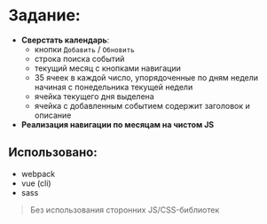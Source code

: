 # Задание:
- **Сверстать календарь**:
  - кнопки `Добавить` / `Обновить`
  - строка поиска событий
  - текущий месяц с кнопками навигации
  - 35 ячеек в каждой число, упорядоченные по дням недели начиная с понедельника текущей недели
  - ячейка текущего дня выделена
  - ячейка с добавленным событием содержит заголовок и описание
- **Реализация навигации по месяцам на чистом JS**

## Использовано:

- webpack
- vue (cli)
- sass

> Без использования сторонних JS/CSS-библиотек